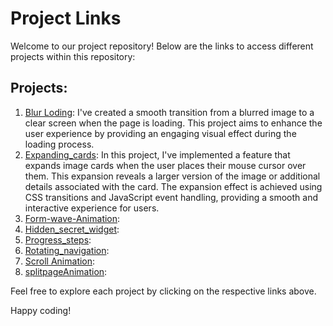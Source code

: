 # Project Links

Welcome to our project repository! Below are the links to access different projects within this repository:

## Projects:

1. [Blur Loding](https://css-50-days-50-projects.vercel.app/Blur%20Loding/index.html): I've created a smooth transition from a blurred image to a clear screen when the page is loading. This project aims to enhance the user experience by providing an engaging visual effect during the loading process.
2. [Expanding_cards](https://css-50-days-50-projects.vercel.app/Expanding_cards/index.html): In this project, I've implemented a feature that expands image cards when the user places their mouse cursor over them. This expansion reveals a larger version of the image or additional details associated with the card. The expansion effect is achieved using CSS transitions and JavaScript event handling, providing a smooth and interactive experience for users.
3. [Form-wave-Animation](https://css-50-days-50-projects.vercel.app/Form-wave-Animation/index.html):
4. [Hidden_secret_widget](https://css-50-days-50-projects.vercel.app/Hidden_secret_widget/index.html):
5. [Progress_steps](https://css-50-days-50-projects.vercel.app/Progress_steps/index.html):
6. [Rotating_navigation](https://css-50-days-50-projects.vercel.app/Rotating_navigation/index.html):
7. [Scroll Animation](https://css-50-days-50-projects.vercel.app/Scroll%20Animation/index.html):
8. [splitpageAnimation](https://css-50-days-50-projects.vercel.app/splitpageAnimation/index.html):


Feel free to explore each project by clicking on the respective links above.

Happy coding!
